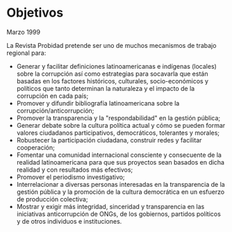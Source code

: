 # Objetivos

Marzo 1999

La Revista Probidad pretende ser uno de muchos mecanismos de trabajo regional
para:

- Generar y facilitar definiciones latinoamericanas e indígenas (locales) sobre
  la corrupción así como estrategias para socavarla que están basadas en los
  factores históricos, culturales, socio-económicos y políticos que tanto
  determinan la naturaleza y el impacto de la corrupción en cada país;
- Promover y difundir bibliografía latinoamericana sobre la
  corrupción/anticorrupción;
- Promover la transparencia y la "respondabilidad" en la gestión pública;
- Generar debate sobre la cultura política actual y cómo se pueden formar
  valores ciudadanos participativos, democráticos, tolerantes y morales;
- Robustecer la participación ciudadana, construir redes y facilitar
  cooperación;
- Fomentar una comunidad internacional consciente y consecuente de la realidad
  latinoamericana para que sus proyectos sean basados en dicha realidad y con
  resultados más efectivos;
- Promover el periodismo investigativo;
- Interrelacionar a diversas personas interesadas en la transparencia de la
  gestión pública y la promoción de la cultura democrática en un esfuerzo de
  producción colectiva;
- Mostrar y exigir más integridad, sinceridad y transparencia en las iniciativas
  anticorrupción de ONGs, de los gobiernos, partidos políticos y de otros
  individuos e instituciones.


